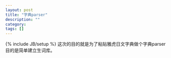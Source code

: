 ```yaml
---
layout: post
title: "字典parser"
description: ""
category: 
tags: []
---
```

{% include JB/setup %}
这次的目的就是为了粘贴雅虎日文字典做个字典parser
目的是简单建立生词库。
